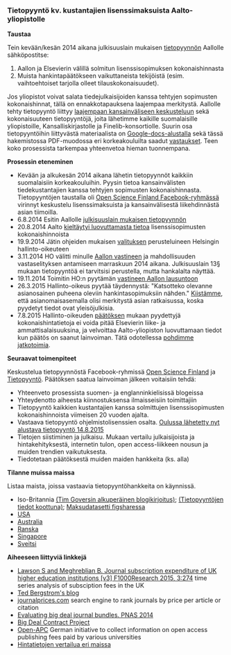 ### Tietopyyntö kv. kustantajien lisenssimaksuista Aalto-yliopistolle


**Taustaa**  

Tein kevään/kesän 2014 aikana julkisuuslain mukaisen [tietopyynnön](https://docs.google.com/document/d/1iMI9UVHlDXBrw-D0_LmhoFdMM6d_o8WrjiuNXCdFufk/edit) Aallolle sähköpostitse:

 1. Aallon ja Elsevierin välillä solmitun lisenssisopimuksen kokonaishinnasta
 1. Muista hankintapäätökseen vaikuttaneista tekijöistä (esim. vaihtoehtoiset tarjolla olleet tilauskokonaisuudet).

Jos yliopistot voivat salata tiedejulkaisijoiden kanssa tehtyjen sopimusten kokonaishinnat, tällä on ennakkotapauksena laajempaa merkitystä. Aallolle tehty tietopyyntö liittyy [laajempaan kansainväliseen keskusteluun](http://gowers.wordpress.com/2014/04/24/elsevier-journals-some-facts/) sekä kokonaisuuteen tietopyyntöjä, joita lähetimme kaikille suomalaisille yliopistoille, Kansalliskirjastolle ja Finelib-konsortiolle. Suurin osa tietopyyntöihin liittyvästä materiaalista on [Google-docs-alustalla](https://drive.google.com/?authuser=0#folders/0BzpjC35str8vUkpaTnFvZUNZV0k) sekä tässä hakemistossa PDF-muodossa eri korkeakouluilta saadut [vastaukset](vastaukset). Teen koko prosessista tarkempaa yhteenvetoa hieman tuonnempana.


**Prosessin eteneminen**

 * Kevään ja alkukesän 2014 aikana lähetin tietopyynnöt kaikkiin suomalaisiin korkeakouluihin. Pyysin tietoa kansainvälisten tiedekustantajien kanssa tehtyjen sopimusten kokonaishinnasta. Tietopyyntöjen taustalla oli [Open Science Finland Facebook-ryhmässä](https://www.facebook.com/groups/241398182642057/permalink/411482855633588/) virinnyt keskustelu lisenssimaksuista ja kansainvälisestä liikehdinnästä asian tiimoilla.
 * 6.8.2014 Esitin Aallolle [julkisuuslain mukaisen tietopyynnön](https://github.com/okffi-science/2014-tietopyynto-lisenssimaksut/blob/master/tietopyynnot/20140806-Tietopyynto-taydennetty.pdf)
 * 20.8.2014 Aalto [kieltäytyi luovuttamasta tietoa](HallintoOikeus/20140820-Aalto-Vastine.pdf) lisenssisopimusten kokonaishinnoista
 * 19.9.2014 Jätin ohjeiden mukaisen [valituksen](HallintoOikeus/20140919-Valitus-HO-Lahti.pdf) perusteluineen Helsingin hallinto-oikeuteen 
 * 3.11.2014 HO välitti minulle [Aallon vastineen](HallintoOikeus/20141103-AaltoVastineHO1.pdf) ja mahdollisuuden vastaselityksen antamiseen marraskuun 2014 aikana. Julkisuuslain 13§ mukaan tietopyyntöä ei tarvitsisi perustella, mutta hankalalta näyttää.
 * 19.11.2014 Toimitin HO:n pyytämän [vastineen Aallon lausuntoon](https://github.com/okffi-science/2014-tietopyynto-lisenssimaksut/blob/master/HallintoOikeus/20141118/20141119-Vastaselitys-LeoLahti-HHO.pdf?raw=true)
 * 26.3.2015 Hallinto-oikeus pyytää täydennystä: "Katsotteko olevanne asianosainen puheena oleviin hankintasopimuksiin nähden." [Kiistämme](HallintoOikeus/20150326-Taydennyspyynto.pdf), että asianomaisasemalla olisi merkitystä asian ratkaisussa, koska pyydetyt tiedot ovat yleisöjulkisia. 
 * 7.8.2015 Hallinto-oikeuden [päätöksen](https://github.com/okffi-science/2014-tietopyynto-lisenssimaksut/blob/master/HallintoOikeus/20150807-HAO-ratkaisu.pdf) mukaan pyydettyjä kokonaishintatietoja ei voida pitää Elsevierin liike- ja ammattisalaisuuksina, ja velvoittaa Aalto-yliopiston luovuttamaan tiedot kun päätös on saanut lainvoiman. Tätä odotellessa [pohdimme jatkotoimia](https://www.facebook.com/groups/241398182642057/permalink/411482855633588/).
 

**Seuraavat toimenpiteet**  

Keskustelua tietopyynnöstä Facebook-ryhmissä [Open Science Finland](https://www.facebook.com/groups/241398182642057/permalink/411482855633588/) ja [Tietopyyntö](https://www.facebook.com/groups/tietopyynto/permalink/432307966946322/). Päätöksen saatua lainvoiman jälkeen voitaisiin tehdä:

 * Yhteenveto prosessista suomen- ja englanninkielisissä blogeissa
 * Yhteydenotto aiheesta kiinnostuksensa ilmaisseisiin toimittajiin
 * Tietopyyntö kaikkien kustantajien kanssa solmittujen
   lisenssisopimusten kokonaishinnoista viimeisen 20 vuoden
   ajalta. 
 * Vastaava tietopyyntö ohjelmistolisenssien osalta. [Oulussa lähetetty nyt alustava tietopyyntö 14.8.2015](https://docs.google.com/document/d/163iKjl82fAYR53QjhChHNmJ2yuVtjWJNRXWOn4ToXe8/edit) 
 * Tietojen siistiminen ja julkaisu. Mukaan vertailu
   julkaisijoista ja hintakehityksestä, internetin tulon, open
   access-liikkeen nousun ja muiden trendien vaikutuksesta.
 * Tiedotetaan päätöksestä muiden maiden hankkeita (ks. alla)


**Tilanne muissa maissa**  

Listaa maista, joissa vastaavia tietopyyntöhankkeita on käynnissä. 

 * Iso-Britannia [(Tim Goversin alkuperäinen blogikirjoitus)](https://gowers.wordpress.com/2014/04/24/elsevier-journals-some-facts/); [(Tietopyyntöjen tiedot koottuna)](http://blogs.lse.ac.uk/impactofsocialsciences/2014/10/15/foi-requests-uncover-lack-of-transparency/); [Maksudatasetti figsharessa](http://figshare.com/articles/Journal_subscription_costs_FOIs_to_UK_universities/1186832)
 * [USA](http://blogs.lse.ac.uk/impactofsocialsciences/2014/08/12/secrets-of-the-big-deal-journal-pricing/)
 * [Australia]()
 * [Ranska]()
 * [Singapore]()
 * [Sveitsi]()

**Aiheeseen liittyviä linkkejä**

 * [Lawson S and Meghreblian B. Journal subscription expenditure of UK higher education institutions [v3] F1000Research 2015, 3:274](http://f1000research.com/articles/3-274/v3) time series analysis of subsciption fees in the UK
 * [Ted Bergstrom's blog](http://www.econ.ucsb.edu/~tedb/Journals/jpricing.html)
 * [journalprices.com](http://www.journalprices.com/) search engine to rank journals by price per article or citation
 * [Evaluating big deal journal bundles. PNAS 2014](http://www.econ.ucsb.edu/~tedb/Journals/PNAS-2014-Bergstrom-1403006111.pdf)
 * [Big Deal Contract Project](http://www.econ.ucsb.edu/~tedb/Journals/BundleContracts.html)
 * [Open-APC](https://github.com/openapc/openapc-de) German initiative to collect information on open access publishing fees paid by various universities
 * [Hintatietojen vertailua eri maissa](http://lj.libraryjournal.com/2015/04/publishing/whole-lotta-shakin-goin-on-periodicals-price-survey-2015/)
